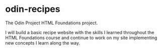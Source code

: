 # odin-recipes
The Odin Project HTML Foundations project.

I will build a basic recipe website with the skills I learned throughout the HTML Foundations course and continue to work on my site implementing new concepts I learn along the way. 